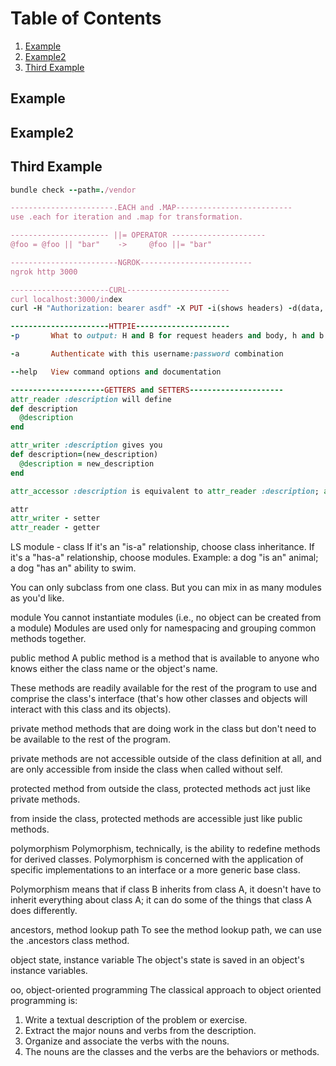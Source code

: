# Table of Contents

1. [Example](#example)
2. [Example2](#example2)
3. [Third Example](#third-example)

## Example
## Example2
## Third Example

```ruby
bundle check --path=./vendor

-----------------------.EACH and .MAP--------------------------
use .each for iteration and .map for transformation.

---------------------- ||= OPERATOR ---------------------
@foo = @foo || "bar"    ->     @foo ||= "bar"

------------------------NGROK-------------------------
ngrok http 3000

----------------------CURL-----------------------
curl localhost:3000/index
curl -H "Authorization: bearer asdf" -X PUT -i(shows headers) -d(data, how you pass params) "id=1" localhost:3000/update

----------------------HTTPIE---------------------
-p       What to output: H and B for request headers and body, h and b for response headers and body

-a       Authenticate with this username:password combination

--help   View command options and documentation

---------------------GETTERS and SETTERS---------------------
attr_reader :description will define
def description
  @description
end

attr_writer :description gives you
def description=(new_description)
  @description = new_description
end

attr_accessor :description is equivalent to attr_reader :description; attr_writer :description

attr
attr_writer - setter
attr_reader - getter
```

LS
module - class
If it's an "is-a" relationship, choose class inheritance. If it's a "has-a"
relationship, choose modules. Example: a dog "is an" animal; a dog "has an"
ability to swim.

You can only subclass from one class. But you can mix in as many modules as
you'd like.

module
You cannot instantiate modules (i.e., no object can be created from a module)
Modules are used only for namespacing and grouping common methods together.

public method
A public method is a method that is available to anyone who knows either the
class name or the object's name.

These methods are readily available for the rest of the program to use and
comprise the class's interface (that's how other classes and objects will
interact with this class and its objects).

private method
methods that are doing work in the class but don't need to be available to the
rest of the program.

private methods are not accessible outside of the class definition at all, and
are only accessible from inside the class when called without self.

protected method
from outside the class, protected methods act just like private methods.

from inside the class, protected methods are accessible just like public
methods.

polymorphism
Polymorphism, technically, is the ability to redefine methods for derived
classes. Polymorphism is concerned with the application of specific
implementations to an interface or a more generic base class.

Polymorphism means that if class B inherits from class A, it doesn't have to
inherit everything about class A; it can do some of the things that class A does
differently.

ancestors, method lookup path
To see the method lookup path, we can use the .ancestors class method.

object state, instance variable
The object's state is saved in an object's instance variables.

oo, object-oriented programming
The classical approach to object oriented programming is:
1. Write a textual description of the problem or exercise.
2. Extract the major nouns and verbs from the description.
3. Organize and associate the verbs with the nouns.
4. The nouns are the classes and the verbs are the behaviors or methods.

